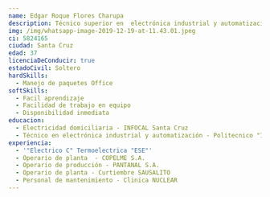 ```yaml
---
name: Edgar Roque Flores Charupa
description: Técnico superior en  electrónica industrial y automatización
img: /img/whatsapp-image-2019-12-19-at-11.43.01.jpeg
ci: 5824165
ciudad: Santa Cruz
edad: 37
licenciaDeConducir: true
estadoCivil: Soltero
hardSkills:
  - Manejo de paquetes Office
softSkills:
  - Facil aprendizaje
  - Facilidad de trabajo en equipo
  - Disponibilidad inmediata
educacion:
  - Electricidad domiciliaria - INFOCAL Santa Cruz
  - Técnico en electrónica industrial y automatización - Politecnico "IPRATE"
experiencia:
  - '"Electrico C" Termoelectrica "ESE"'
  - Operario de planta  - COPELME S.A.
  - Operario de producción - PANTANAL S.A.
  - Operario de planta - Curtiembre SAUSALITO
  - Personal de mantenimiento - Clinica NUCLEAR
---
```



